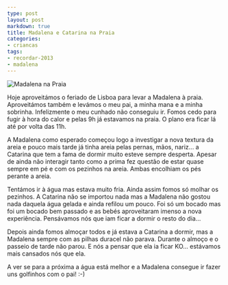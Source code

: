 ```yaml
---
type: post
layout: post
markdown: true
title: Madalena e Catarina na Praia
categories:
- criancas
tags:
- recordar-2013
- madalena
---
```


![Madalena na Praia](https://lh3.googleusercontent.com/-1GPrWrUgkYU/UbmkhSJYExI/AAAAAAAAd5A/IyLeaK-4rzw/s144/DSCF0625.JPG)

Hoje aproveitámos o feriado de Lisboa para levar a Madalena à praia. Aproveitámos
também e levámos o meu pai, a minha mana e a minha sobrinha. Infelizmente o
meu cunhado não conseguiu ir. Fomos cedo para fugir à hora do calor e pelas 9h
já estavamos na praia. O plano era ficar lá até por volta das 11h.

A Madalena como esperado começou logo a investigar a nova textura da areia e
pouco mais tarde já tinha areia pelas pernas, mãos, nariz... a Catarina que tem
a fama de dormir muito esteve sempre desperta. Apesar de ainda não interagir
tanto como a prima fez questão de estar quase sempre em pé e com os pezinhos
na areia. Ambas encolhiam os pés perante a areia.

Tentámos ir à água mas estava muito fria. Ainda assim fomos só molhar os pezinhos.
A Catarina não se importou nada mas a Madalena não gostou nada daquela água
gelada e ainda refilou um pouco. Foi só um bocado mas foi um bocado bem passado
e as bebés aproveitaram imenso a nova experiência. Pensávamos nós que iam ficar
a dormir o resto do dia...

Depois ainda fomos almoçar todos e já estava a Catarina a dormir, mas a Madalena
sempre com as pilhas duracel não parava. Durante o almoço e o passeio de tarde
não parou. E nós a pensar que ela ia ficar KO... estávamos mais cansados nós que
ela.

A ver se para a próxima a água está melhor e a Madalena consegue ir fazer
uns golfinhos com o pai! :-)
